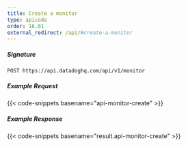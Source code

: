 ```yaml
---
title: Create a monitor
type: apicode
order: 16.01
external_redirect: /api/#create-a-monitor
---
```


##### Signature
`POST https://api.datadoghq.com/api/v1/monitor`
##### Example Request
{{< code-snippets basename="api-monitor-create" >}}
##### Example Response
{{< code-snippets basename="result.api-monitor-create" >}}

